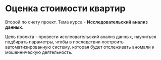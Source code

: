 # Оценка стоимости квартир

Второй по счету проект. Тема курса - __Исследовательский анализ данных__.

Цель проекта - провести исслеовательский анализ данных, научиться подбирать параметры, чтобы в последствии построить автоматизированную систему, которая будет отслеживать аномали и мошенническую деятельность.
